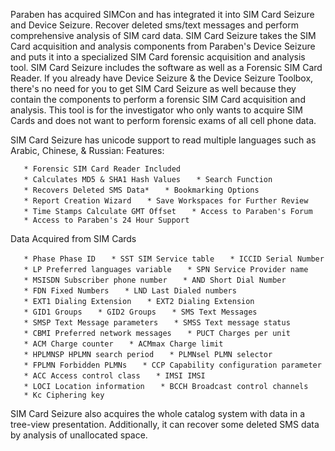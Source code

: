 Paraben has acquired SIMCon and has integrated it into SIM Card Seizure
and Device Seizure. Recover deleted sms/text messages and perform
comprehensive analysis of SIM card data. SIM Card Seizure takes the SIM
Card acquisition and analysis components from Paraben's Device Seizure
and puts it into a specialized SIM Card forensic acquisition and
analysis tool. SIM Card Seizure includes the software as well as a
Forensic SIM Card Reader. If you already have Device Seizure & the
Device Seizure Toolbox, there's no need for you to get SIM Card Seizure
as well because they contain the components to perform a forensic SIM
Card acquisition and analysis. This tool is for the investigator who
only wants to acquire SIM Cards and does not want to perform forensic
exams of all cell phone data.

SIM Card Seizure has unicode support to read multiple languages such as
Arabic, Chinese, & Russian: Features:

`   * Forensic SIM Card Reader Included`
`   * Calculates MD5 & SHA1 Hash Values`
`   * Search Function`
`   * Recovers Deleted SMS Data*`
`   * Bookmarking Options`
`   * Report Creation Wizard`
`   * Save Workspaces for Further Review`
`   * Time Stamps Calculate GMT Offset`
`   * Access to Paraben's Forum`
`   * Access to Paraben's 24 Hour Support `

Data Acquired from SIM Cards

`   * Phase Phase ID`
`   * SST SIM Service table`
`   * ICCID Serial Number`
`   * LP Preferred languages variable`
`   * SPN Service Provider name`
`   * MSISDN Subscriber phone number`
`   * AND Short Dial Number`
`   * FDN Fixed Numbers`
`   * LND Last Dialed numbers`
`   * EXT1 Dialing Extension`
`   * EXT2 Dialing Extension`
`   * GID1 Groups`
`   * GID2 Groups`
`   * SMS Text Messages`
`   * SMSP Text Message parameters`
`   * SMSS Text message status`
`   * CBMI Preferred network messages`
`   * PUCT Charges per unit`
`   * ACM Charge counter`
`   * ACMmax Charge limit`
`   * HPLMNSP HPLMN search period`
`   * PLMNsel PLMN selector`
`   * FPLMN Forbidden PLMNs`
`   * CCP Capability configuration parameter`
`   * ACC Access control class`
`   * IMSI IMSI`
`   * LOCI Location information`
`   * BCCH Broadcast control channels`
`   * Kc Ciphering key`

SIM Card Seizure also acquires the whole catalog system with data in a
tree-view presentation. Additionally, it can recover some deleted SMS
data by analysis of unallocated space.